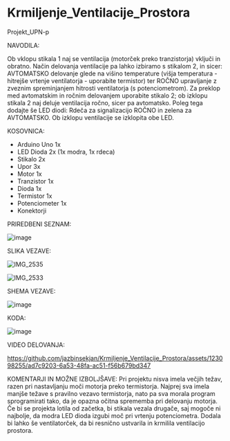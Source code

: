 # Krmiljenje_Ventilacije_Prostora

Projekt_UPN-p

NAVODILA:

Ob vklopu stikala 1 naj se ventilacija (motorček preko tranzistorja) vključi in obratno. Način delovanja ventilacije pa lahko izbiramo s stikalom 2, in sicer: AVTOMATSKO delovanje glede na višino temperature (višja temperatura - hitrejše vrtenje ventilatorja - uporabite termistor) ter ROČNO upravljanje z zveznim spreminjanjem hitrosti ventilatorja (s potenciometrom). Za preklop med avtomatskim in ročnim delovanjem uporabite stikalo 2; ob izklopu stikala 2 naj deluje ventilacija ročno, sicer pa avtomatsko. Poleg tega dodajte še LED diodi: Rdeča za signalizacijo ROČNO in zelena za AVTOMATSKO. Ob izklopu ventilacije se izklopita obe LED. 

KOSOVNICA:
- Arduino Uno 1x
- LED Dioda 2x (1x modra, 1x rdeca)
- Stikalo 2x
- Upor 3x
- Motor 1x
- Tranzistor 1x
- Dioda 1x
- Termistor 1x
- Potenciometer 1x
- Konektorji
  

PRIREDBENI SEZNAM:

![image](https://github.com/jazbinsekjan/Krmiljenje_Ventilacije_Prostora/assets/123098255/d2d8311f-e425-4454-ad9c-13497cd5c050)

SLIKA VEZAVE:

![IMG_2535](https://github.com/jazbinsekjan/Krmiljenje_Ventilacije_Prostora/assets/123098255/54fb3c31-7787-4fc8-afb1-8ce5cd48821e)

![IMG_2533](https://github.com/jazbinsekjan/Krmiljenje_Ventilacije_Prostora/assets/123098255/c34289e5-bae4-42d1-bde5-3ff534a162cd)

SHEMA VEZAVE:

![image](https://github.com/jazbinsekjan/Krmiljenje_Ventilacije_Prostora/assets/123098255/e968ec3d-d792-4caa-b09a-53fc4850fd6c)

KODA:

![image](https://github.com/jazbinsekjan/Krmiljenje_Ventilacije_Prostora/assets/123098255/40982e63-6491-4204-8358-d5cd29e7080f)

VIDEO DELOVANJA:

https://github.com/jazbinsekjan/Krmiljenje_Ventilacije_Prostora/assets/123098255/ad7c9203-6a53-48fa-ac51-f56b679bd347


KOMENTARJI IN MOŽNE IZBOLJŠAVE:
Pri projektu nisva imela večjih težav, razen pri nastavljanju moči motorja preko termistorja. Najprej sva imela manjše težave s pravilno vezavo termistorja, nato pa sva morala program sprogramirati tako, da je opazna očitna sprememba pri delovanju motorja. Če bi se projekta lotila od začetka, bi stikala vezala drugače, saj mogoče ni najbolje, da modra LED dioda izgubi moč pri vrtenju potenciometra. Dodala bi lahko še ventilatorček, da bi resnično ustvarila in krmilila ventilacijo prostora.





